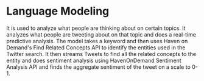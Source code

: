 # Language Modeling 
It is used to analyze what people are thinking about on certain topics. It analyzes what people are tweeting about on that topic and does a real-time predictive analysis.
The model takes a keyword and then uses Haven on Demand's Find Related Concepts API to identify the entities used in the Twitter search. It then streams Tweets to find all the related concepts to the entity and does sentiment analysis using HavenOnDemand Sentiment Analysis API and finds the aggregate sentiment of the tweet on a scale to 0-1.  
